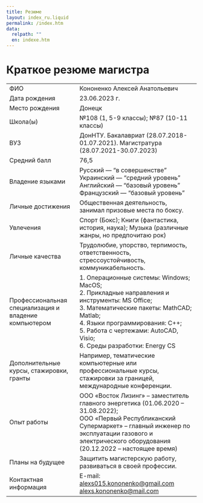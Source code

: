 ```yaml
---
title: Резюме
layout: index_ru.liquid
permalink: /index.htm
data:
  relpath: ""
  en: indexe.htm
---
```

# Краткое резюме магистра

<table id="resume">
<tr>
  <td>ФИО</td>
  <td>Кононенко Алексей Анатольевич</td>
</tr>
<tr>
  <td>Дата рождения</td>
  <td>23.06.2023 г.</td>
</tr>
<tr>
  <td>Место рождения</td>
  <td>Донецк</td>
</tr>
<tr>
  <td>Школа(ы)</td>
  <td>№108 (1, 5-9 классы); №87 (10-11 классы)</td>
</tr>
<tr>
  <td>ВУЗ</td>
  <td>ДонНТУ. Бакалавриат (28.07.2018-01.07.2021). Магистратура (28.07.2021-30.07.2023)</td>
</tr>
<tr>
  <td>Средний балл</td>
  <td>76,5</td>
</tr>
<tr>
  <td>Владение языками</td>
  <td>Русский — <q>в совершенстве</q>
  <br>Украинский — <q>средний уровень</q>
  <br>Английский — <q>базовый уровень</q>
  <br>Французский — <q>базовый уровень</q>
  </td>
</tr>
<tr>
  <td>Личные достижения</td>
  <td>Общественная деятельность, занимал призовые места по боксу.</td>
</tr>
<tr>
  <td>Увлечения</td>
  <td>Спорт (Бокс); Книги (фантастика, история, наука); Музыка (различные жанры, но предпочитаю рок)</td>
</tr>
<tr>
  <td>Личные качества</td>
  <td>Трудолюбие, упорство, терпимость, ответственность, стрессоустойчивость, коммуникабельность.</td>
</tr>
<tr>
  <td>Профессиональная специализация и владение компьютером</td>
  <td>1. Операционные системы: Windows; MacOS;
  <br>2. Прикладные направления и инструменты: MS Office;
  <br>3. Математические пакеты: MathCAD; Matlab;
  <br>4. Языки программирования: С++;
  <br>5. Работа с чертежами: AutoCAD, Visio;
  <br>6. Среды разработки: Energy CS
  </td>
</tr>
<tr>
  <td>Дополнительные курсы, стажировки, гранты</td>
  <td>Например, тематические компьютерные или профессиональные курсы, стажировки за границей, международные конференции.</td>
</tr>
<tr>
  <td>Опыт работы</td>
  <td>ООО «Восток Лизинг» – заместитель главного энергетика (01.06.2020 – 31.08.2022);
  <br>ООО «Первый Республиканский Супермаркет» – главный инженер по эксплуатации газового и электрического оборудования  (20.12.2022 – настоящее время)</td>
</tr>
<tr>
  <td>Планы на будущее</td>
  <td>Защитить магистерскую работу, развиваться в своей профессии.</td>
</tr>
<tr>
  <td>Контактная информация</td>
  <td>E-mail: <a href="mailto:alexs015.kononenko@gmail.com">alexs015.kononenko@gmail.com</a>
  <br><a href="mailto:alexs.kononenko@mail.com">alexs.kononenko@mail.com</a></td>
</tr>
</table>
